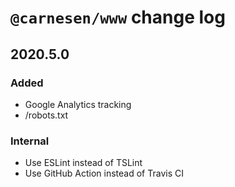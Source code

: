 # `@carnesen/www` change log

## 2020.5.0
### Added
- Google Analytics tracking
- /robots.txt
### Internal
- Use ESLint instead of TSLint
- Use GitHub Action instead of Travis CI
